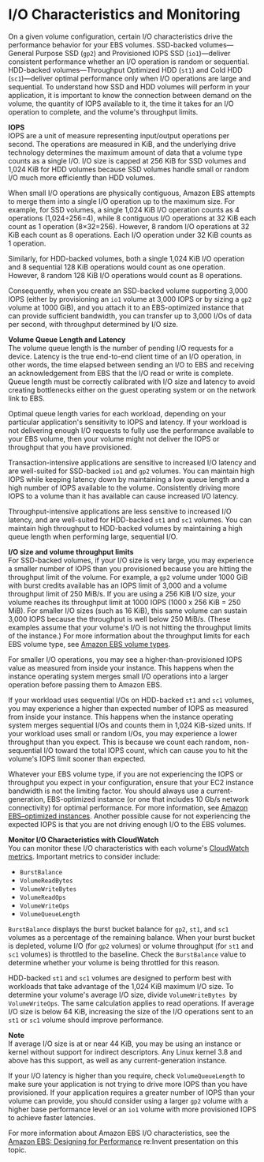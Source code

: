 # I/O Characteristics and Monitoring<a name="ebs-io-characteristics"></a>

On a given volume configuration, certain I/O characteristics drive the performance behavior for your EBS volumes\. SSD\-backed volumes—General Purpose SSD \(`gp2`\) and Provisioned IOPS SSD \(`io1`\)—deliver consistent performance whether an I/O operation is random or sequential\. HDD\-backed volumes—Throughput Optimized HDD \(`st1`\) and Cold HDD \(`sc1`\)—deliver optimal performance only when I/O operations are large and sequential\. To understand how SSD and HDD volumes will perform in your application, it is important to know the connection between demand on the volume, the quantity of IOPS available to it, the time it takes for an I/O operation to complete, and the volume's throughput limits\. 

**IOPS**  
IOPS are a unit of measure representing input/output operations per second\. The operations are measured in KiB, and the underlying drive technology determines the maximum amount of data that a volume type counts as a single I/O\. I/O size is capped at 256 KiB for SSD volumes and 1,024 KiB for HDD volumes because SSD volumes handle small or random I/O much more efficiently than HDD volumes\. 

When small I/O operations are physically contiguous, Amazon EBS attempts to merge them into a single I/O operation up to the maximum size\. For example, for SSD volumes, a single 1,024 KiB I/O operation counts as 4 operations \(1,024÷256=4\), while 8 contiguous I/O operations at 32 KiB each count as 1 operation \(8×32=256\)\. However, 8 random I/O operations at 32 KiB each count as 8 operations\. Each I/O operation under 32 KiB counts as 1 operation\.

Similarly, for HDD\-backed volumes, both a single 1,024 KiB I/O operation and 8 sequential 128 KiB operations would count as one operation\. However, 8 random 128 KiB I/O operations would count as 8 operations\.

Consequently, when you create an SSD\-backed volume supporting 3,000 IOPS \(either by provisioning an `io1` volume at 3,000 IOPS or by sizing a `gp2` volume at 1000 GiB\), and you attach it to an EBS\-optimized instance that can provide sufficient bandwidth, you can transfer up to 3,000 I/Os of data per second, with throughput determined by I/O size\. 

**Volume Queue Length and Latency**  
The volume queue length is the number of pending I/O requests for a device\. Latency is the true end\-to\-end client time of an I/O operation, in other words, the time elapsed between sending an I/O to EBS and receiving an acknowledgement from EBS that the I/O read or write is complete\. Queue length must be correctly calibrated with I/O size and latency to avoid creating bottlenecks either on the guest operating system or on the network link to EBS\.

Optimal queue length varies for each workload, depending on your particular application's sensitivity to IOPS and latency\. If your workload is not delivering enough I/O requests to fully use the performance available to your EBS volume, then your volume might not deliver the IOPS or throughput that you have provisioned\. 

Transaction\-intensive applications are sensitive to increased I/O latency and are well\-suited for SSD\-backed `io1` and `gp2` volumes\. You can maintain high IOPS while keeping latency down by maintaining a low queue length and a high number of IOPS available to the volume\. Consistently driving more IOPS to a volume than it has available can cause increased I/O latency\. 

Throughput\-intensive applications are less sensitive to increased I/O latency, and are well\-suited for HDD\-backed `st1` and `sc1` volumes\. You can maintain high throughput to HDD\-backed volumes by maintaining a high queue length when performing large, sequential I/O\.

**I/O size and volume throughput limits**  
For SSD\-backed volumes, if your I/O size is very large, you may experience a smaller number of IOPS than you provisioned because you are hitting the throughput limit of the volume\. For example, a `gp2` volume under 1000 GiB with burst credits available has an IOPS limit of 3,000 and a volume throughput limit of 250 MiB/s\. If you are using a 256 KiB I/O size, your volume reaches its throughput limit at 1000 IOPS \(1000 x 256 KiB = 250 MiB\)\. For smaller I/O sizes \(such as 16 KiB\), this same volume can sustain 3,000 IOPS because the throughput is well below 250 MiB/s\. \(These examples assume that your volume's I/O is not hitting the throughput limits of the instance\.\) For more information about the throughput limits for each EBS volume type, see [Amazon EBS volume types](ebs-volume-types.md)\. 

For smaller I/O operations, you may see a higher\-than\-provisioned IOPS value as measured from inside your instance\. This happens when the instance operating system merges small I/O operations into a larger operation before passing them to Amazon EBS\.

If your workload uses sequential I/Os on HDD\-backed `st1` and `sc1` volumes, you may experience a higher than expected number of IOPS as measured from inside your instance\. This happens when the instance operating system merges sequential I/Os and counts them in 1,024 KiB\-sized units\. If your workload uses small or random I/Os, you may experience a lower throughput than you expect\. This is because we count each random, non\-sequential I/O toward the total IOPS count, which can cause you to hit the volume's IOPS limit sooner than expected\.

Whatever your EBS volume type, if you are not experiencing the IOPS or throughput you expect in your configuration, ensure that your EC2 instance bandwidth is not the limiting factor\. You should always use a current\-generation, EBS\-optimized instance \(or one that includes 10 Gb/s network connectivity\) for optimal performance\. For more information, see [Amazon EBS–optimized instances](ebs-optimized.md)\. Another possible cause for not experiencing the expected IOPS is that you are not driving enough I/O to the EBS volumes\.

**Monitor I/O Characteristics with CloudWatch**  
You can monitor these I/O characteristics with each volume's [CloudWatch metrics](monitoring-volume-status.md)\. Important metrics to consider include:
+ `BurstBalance`
+ `VolumeReadBytes`
+ `VolumeWriteBytes`
+ `VolumeReadOps`
+ `VolumeWriteOps`
+ `VolumeQueueLength`

`BurstBalance` displays the burst bucket balance for `gp2`, `st1`, and `sc1` volumes as a percentage of the remaining balance\. When your burst bucket is depleted, volume I/O \(for `gp2` volumes\) or volume throughput \(for `st1` and `sc1` volumes\) is throttled to the baseline\. Check the `BurstBalance` value to determine whether your volume is being throttled for this reason\. 

HDD\-backed `st1` and `sc1` volumes are designed to perform best with workloads that take advantage of the 1,024 KiB maximum I/O size\. To determine your volume's average I/O size, divide `VolumeWriteBytes `by `VolumeWriteOps`\. The same calculation applies to read operations\. If average I/O size is below 64 KiB, increasing the size of the I/O operations sent to an `st1` or `sc1` volume should improve performance\. 

**Note**  
If average I/O size is at or near 44 KiB, you may be using an instance or kernel without support for indirect descriptors\. Any Linux kernel 3\.8 and above has this support, as well as any current\-generation instance\. 

If your I/O latency is higher than you require, check `VolumeQueueLength` to make sure your application is not trying to drive more IOPS than you have provisioned\. If your application requires a greater number of IOPS than your volume can provide, you should consider using a larger `gp2` volume with a higher base performance level or an `io1` volume with more provisioned IOPS to achieve faster latencies\.

For more information about Amazon EBS I/O characteristics, see the [Amazon EBS: Designing for Performance](https://www.youtube.com/watch?v=2wKgha8CZ_w) re:Invent presentation on this topic\.